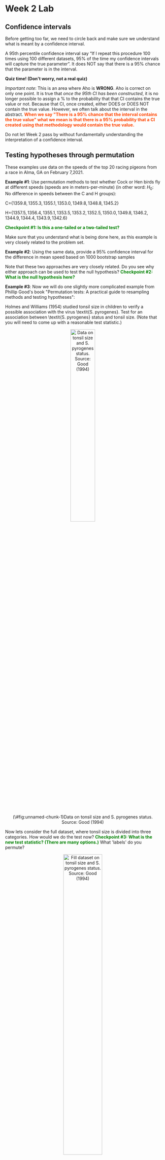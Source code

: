 Week 2 Lab
=============

Confidence intervals
-----------------------

Before getting too far, we need to circle back and make sure we understand what is meant by a confidence interval. 

A 95th percentile confidence interval say “If I repeat this procedure 100 times using 100 different datasets, 95% of the time my confidence intervals will capture the true parameter”. It does NOT say that there is a 95% chance that the parameter is in the interval.

**Quiz time! (Don't worry, not a real quiz)**

*Important note*: This is an area where Aho is **WRONG**. Aho is correct on only one point. It is true that *once the 95th CI has been constructed*, it is no longer possible to assign a $\%$ to the probability that that CI contains the true value or not. Because that CI, once created, either DOES or DOES NOT contain the true value. However, we often talk about the interval in the abstract. **<span style="color: orangered;">When we say "There is a 95$\%$ chance that the interval contains the true value" what we mean is that there is a 95$\%$ probability that a CI created using that methodology would contain the true value.</span>**

Do not let Week 2 pass by without fundamentally understanding the interpretation of a confidence interval. 

Testing hypotheses through permutation
------------------------------------

These examples use data on the speeds of the top 20 racing pigeons from a race in Alma, GA on February 7,2021. 

**Example #1**: Use permutation methods to test whether Cock or Hen birds fly at different speeds (speeds are in meters-per-minute) (in other word: $H_{0}$: No difference in speeds between the C and H groups):

C=$\{1359.8,1355.3,1355.1,1353.0,1349.8,1348.8,1345.2\}$

H=$\{1357.5,1356.4,1355.1,1353.5,1353.2,1352.5,1350.0,1349.8,1346.2,1344.9,1344.4,1343.9,1342.6\}$

**<span style="color: green;">Checkpoint #1: Is this a one-tailed or a two-tailed test?</span>**

Make sure that you understand what is being done here, as this example is very closely related to the problem set.


**Example #2**: Using the same data, provide a 95% confidence interval for the difference in mean speed based on 1000 bootstrap samples

Note that these two approaches are very closely related. Do you see why either approach can be used to test the null hypothesis? **<span style="color: green;">Checkpoint #2: What is the null hypothesis here?</span>**

**Example #3**: Now we will do one slightly more complicated example from Phillip Good's book "Permutation tests: A practical guide to resampling methods and testing hypotheses":

Holmes and Williams (1954) studied tonsil size in children to verify a possible association with the virus \textit{S. pyrogenes}. Test for an association between \textit{S. pyrogenes} status and tonsil size. (Note that you will need to come up with a reasonable test statistic.)

<div class="figure" style="text-align: center">
<img src="Table2categories.png" alt="Data on tonsil size and S. pyrogenes status. Source: Good (1994)" width="40%" />
<p class="caption">(\#fig:unnamed-chunk-1)Data on tonsil size and S. pyrogenes status. Source: Good (1994)</p>
</div>

Now lets consider the full dataset, where tonsil size is divided into three categories. How would we do the test now? **<span style="color: green;">Checkpoint #3: What is the new test statistic? (There are many options.)</span>** What 'labels' do you permute?

<div class="figure" style="text-align: center">
<img src="Table3categories.png" alt="Fill dataset on tonsil size and S. pyrogenes status. Source: Good (1994)" width="50%" />
<p class="caption">(\#fig:unnamed-chunk-2)Fill dataset on tonsil size and S. pyrogenes status. Source: Good (1994)</p>
</div>

Basics of bootstrap and jackknife
------------------------------------

To get started with bootstrap and jackknife techniques, we start by working through a very simple example. First we simulate some data


```r
x<-seq(0,9,by=1)
```

This will constutute our "data". Let's print the result of sampling with replacement to get a sense for it...


```r
table(sample(x,size=length(x),replace=T))
```

```
## 
## 0 1 2 3 4 6 7 
## 2 1 1 1 1 3 1
```

Now we will write a little script to take bootstrap samples and calculate the means of each of these bootstrap samples


```r
xmeans<-vector(length=1000)
for (i in 1:1000)
  {
  xmeans[i]<-mean(sample(x,replace=T))
  }
```

The actual number of bootstrapped samples is arbitrary *at this point* but there are ways of characterizing the precision of the bootstrap (jackknife-after-bootstrap) which might inform the number of bootstrap samples needed. *In practice*, people tend to pick some arbitrary but large number of bootstrap samples because computers are so fast that it is often easy to draw far more samples than are actually needed. When calculation of the statistic is slow (as might be the case if you are using the samples to construct a phylogeny, for example), then you would need to be more concerned with the number of bootstrap samples. 

First, lets just look at a histogram of the bootstrapped means and plot the actual sample mean on the histogram for comparison



```r
hist(xmeans,breaks=30,col="pink")
abline(v=mean(x),lwd=2)
```

<img src="Week-2-lab_files/figure-html/unnamed-chunk-6-1.png" width="672" />

Calculating bias and standard error
-----------------------------------

From these we can calculate the bias and standard deviation for the mean (which is the "statistic"):

$$
\widehat{Bias_{boot}} = \left(\frac{1}{k}\sum^{k}_{i=1}\theta^{*}_{i}\right)-\hat{\theta}
$$


```r
bias.boot<-mean(xmeans)-mean(x)
bias.boot
```

```
## [1] 0.0453
```

```r
hist(xmeans,breaks=30,col="pink")
abline(v=mean(x),lwd=5,col="black")
abline(v=mean(xmeans),lwd=2,col="yellow")
```

<img src="Week-2-lab_files/figure-html/unnamed-chunk-7-1.png" width="672" />

$$
\widehat{s.e._{boot}} = \sqrt{\frac{1}{k-1}\sum^{k}_{i=1}(\theta^{*}_{i}-\bar{\theta^{*}})^{2}}
$$


```r
se.boot<-sd(xmeans)
```

We can find the confidence intervals in two ways:

Method #1: Assume the bootstrap statistics are normally distributed


```r
LL.boot<-mean(xmeans)-1.96*se.boot #where did 1.96 come from?
UL.boot<-mean(xmeans)+1.96*se.boot
LL.boot
```

```
## [1] 2.736134
```

```r
UL.boot
```

```
## [1] 6.354466
```

Method #2: Simply take the quantiles of the bootstrap statistics


```r
quantile(xmeans,c(0.025,0.975))
```

```
##   2.5%  97.5% 
## 2.6975 6.3000
```

Let's compare this to what we would have gotten if we had used normal distribution theory. First we have to calculate the standard error:


```r
se.normal<-sqrt(var(x)/length(x))
LL.normal<-mean(x)-qt(0.975,length(x)-1)*se.normal
UL.normal<-mean(x)+qt(0.975,length(x)-1)*se.normal
LL.normal
```

```
## [1] 2.334149
```

```r
UL.normal
```

```
## [1] 6.665851
```

In this case, the confidence intervals we got from the normal distribution theory are too wide.

**<span style="color: green;">Checkpoint #4: Does it make sense why the normal distribution theory intervals are too wide?</span>** Because the original were were uniformly distributed, the data has higher variance than would be expected and therefore the standard error is higher than would be expected.

There are two packages that provide functions for bootstrapping, 'boot' and 'boostrap'. We will start by using the 'bootstrap' package, which was originally designed for Efron and Tibshirani's monograph on the bootstrap. 

To test the main functionality of the 'bootstrap' package, we will use the data we already have. The 'bootstrap' function requires the input of a user-defined function to calculate the statistic of interest. Here I will write a function that calculates the mean of the input values.


```r
library(bootstrap)
theta<-function(x)
  {
    mean(x)
  }
results<-bootstrap(x=x,nboot=1000,theta=theta)
results
```

```
## $thetastar
##    [1] 3.2 5.4 2.9 4.1 5.4 3.9 3.7 4.8 3.2 5.3 4.3 4.2 4.7 4.8 5.7 4.3 4.2 2.2
##   [19] 5.6 4.3 4.1 4.4 3.2 5.3 5.1 4.0 4.2 4.3 4.7 6.0 3.5 4.4 4.8 4.3 5.1 2.5
##   [37] 4.8 5.4 2.3 2.9 4.8 4.8 3.8 2.8 3.2 4.4 4.8 4.1 6.5 5.3 4.0 4.3 5.2 4.3
##   [55] 5.0 4.0 4.2 5.4 4.1 3.6 3.5 4.4 5.6 4.6 5.6 5.5 4.3 3.4 4.1 3.4 4.6 4.2
##   [73] 6.0 5.3 5.4 3.6 4.8 2.6 3.8 4.5 4.6 3.5 3.7 3.3 5.5 3.9 4.4 4.8 4.7 4.9
##   [91] 4.3 4.8 3.1 3.1 5.5 4.8 4.9 2.5 5.3 4.8 5.0 3.9 5.5 4.3 4.4 5.5 4.1 5.0
##  [109] 3.2 5.9 3.1 4.5 4.7 5.3 4.7 3.0 3.0 4.8 4.3 4.0 4.6 3.5 2.8 5.6 4.8 3.9
##  [127] 5.5 4.7 3.8 5.1 4.3 4.5 4.4 3.4 3.1 5.2 4.6 6.1 3.9 4.2 3.9 3.4 5.2 5.5
##  [145] 4.6 3.7 4.6 4.2 5.1 3.5 6.0 2.5 4.5 4.6 5.8 5.2 4.9 4.8 5.0 6.5 6.4 3.9
##  [163] 4.5 4.0 3.8 5.6 4.9 3.1 3.5 2.9 4.4 5.7 3.0 4.4 4.7 4.8 4.4 3.6 4.3 4.2
##  [181] 4.0 4.2 4.8 3.1 3.7 3.6 4.5 3.0 4.1 5.8 4.5 5.8 3.5 4.2 5.2 5.2 3.9 4.4
##  [199] 5.8 3.4 5.3 4.4 3.7 4.8 4.3 5.3 4.4 3.3 5.7 6.5 5.3 5.9 3.2 5.1 5.0 3.9
##  [217] 3.4 5.4 2.8 4.7 3.5 6.3 2.4 7.0 3.8 4.1 3.9 4.2 3.5 2.8 5.6 5.9 4.6 4.3
##  [235] 4.4 4.3 5.4 4.6 5.7 4.9 6.4 3.4 4.0 5.3 3.3 6.1 5.3 3.9 5.2 3.4 4.6 3.9
##  [253] 4.3 4.9 4.0 3.4 4.3 5.1 5.7 4.8 5.9 4.0 4.9 4.8 7.1 3.0 6.7 3.5 5.3 5.0
##  [271] 4.0 4.8 4.4 4.5 5.0 5.1 3.7 5.8 3.5 3.7 2.9 4.9 3.8 4.0 5.3 5.4 3.4 3.7
##  [289] 4.1 4.6 4.1 3.2 3.3 5.0 4.9 5.6 3.7 5.5 4.2 5.3 3.9 4.9 3.0 3.9 3.1 4.3
##  [307] 4.8 4.4 3.7 3.6 4.4 5.0 4.5 4.6 6.1 3.7 4.3 4.7 5.5 3.5 4.2 4.5 4.7 5.8
##  [325] 3.7 4.9 5.8 4.2 3.8 4.4 2.4 4.5 5.0 3.9 4.7 4.6 1.9 2.9 5.1 4.4 4.1 6.0
##  [343] 4.2 5.0 4.4 3.4 4.5 3.9 2.4 4.7 4.7 5.6 5.8 3.6 4.6 3.5 4.6 6.6 6.0 3.8
##  [361] 5.5 4.4 5.2 3.4 5.5 6.1 5.9 4.1 3.7 3.7 3.2 3.9 3.7 4.1 4.5 4.5 4.3 4.2
##  [379] 5.7 6.3 3.2 2.5 4.1 6.9 5.9 4.8 3.2 4.3 4.5 3.2 5.0 2.1 5.4 3.3 3.4 6.0
##  [397] 4.7 6.5 3.2 4.8 5.7 4.0 4.5 5.1 4.1 2.7 4.5 5.9 4.7 6.5 4.5 4.5 5.8 5.7
##  [415] 5.4 4.9 5.3 3.2 4.1 3.9 4.5 4.7 4.8 5.4 4.2 4.9 4.6 3.9 5.4 5.0 4.6 4.4
##  [433] 4.1 3.9 4.4 2.5 4.7 2.8 3.6 3.8 4.6 5.7 4.8 4.7 1.9 3.5 4.5 4.5 4.4 4.6
##  [451] 6.5 5.8 2.6 5.2 4.0 6.1 2.9 5.7 5.3 3.0 4.4 4.7 4.6 5.1 6.6 5.1 4.9 5.7
##  [469] 6.2 5.0 4.4 4.1 5.1 3.1 5.3 3.0 5.5 3.9 4.7 4.6 4.4 4.3 5.4 3.9 5.6 4.1
##  [487] 4.1 5.6 4.5 4.8 5.8 4.2 4.7 4.5 4.1 4.6 3.3 3.9 6.0 4.9 4.8 3.5 5.6 5.3
##  [505] 4.4 4.9 5.5 4.8 4.4 5.1 4.5 4.5 4.0 4.6 2.0 5.7 3.8 3.7 3.7 4.6 4.1 3.7
##  [523] 4.0 3.5 5.5 4.1 6.3 5.5 3.7 4.1 4.8 4.5 4.6 6.2 4.3 5.2 4.8 5.9 3.8 4.4
##  [541] 5.7 5.0 5.1 4.4 4.0 4.5 3.3 4.5 4.6 4.6 4.9 4.3 5.1 4.3 6.1 4.9 4.1 3.8
##  [559] 5.6 4.6 6.1 2.7 5.2 4.5 3.5 3.6 4.8 4.4 3.9 4.8 4.5 6.4 5.0 5.6 4.3 4.3
##  [577] 3.2 2.9 4.1 6.0 4.6 5.0 4.8 5.6 6.1 5.2 5.2 5.0 5.4 4.6 5.5 4.8 5.8 4.9
##  [595] 4.0 4.4 3.9 3.1 4.5 4.6 5.5 3.4 5.2 3.4 1.1 2.7 4.5 5.7 4.8 3.1 4.0 4.1
##  [613] 3.4 5.2 3.6 4.0 3.1 3.6 3.8 3.8 4.6 5.0 3.5 5.1 4.9 4.6 4.3 6.0 4.0 4.0
##  [631] 5.7 3.1 4.9 4.1 4.1 4.2 3.7 4.3 4.7 5.2 4.9 4.1 2.8 4.7 4.8 4.8 3.5 4.4
##  [649] 4.7 5.2 5.1 5.4 4.9 3.7 4.8 3.7 4.0 4.9 2.4 3.8 4.7 6.8 3.8 2.8 3.9 4.4
##  [667] 3.9 2.8 4.2 3.5 2.6 2.5 4.4 5.1 4.1 4.7 3.2 3.1 4.3 3.2 4.8 3.5 5.4 5.8
##  [685] 5.2 4.1 4.6 2.9 5.0 4.7 4.4 6.0 5.7 3.8 4.3 4.4 3.9 6.8 3.6 3.5 5.1 4.8
##  [703] 3.9 3.7 5.5 6.8 4.4 5.2 5.1 4.6 5.2 3.7 4.0 5.7 4.6 5.7 4.8 3.8 4.7 5.7
##  [721] 4.1 4.7 5.2 4.5 4.5 5.0 5.6 6.0 5.3 5.3 5.9 3.4 5.6 4.3 5.6 6.0 5.1 4.2
##  [739] 4.5 3.0 4.2 4.6 3.6 4.7 4.6 4.5 4.0 4.8 5.0 4.5 5.0 5.2 5.3 4.6 4.5 3.1
##  [757] 4.6 5.0 3.0 4.8 5.4 3.8 4.2 4.2 4.9 4.1 3.6 4.8 3.2 5.9 6.0 5.1 3.2 2.1
##  [775] 6.5 3.0 4.5 4.8 5.0 5.1 4.7 4.8 4.9 5.2 5.5 5.4 4.0 5.9 4.4 4.6 3.5 6.2
##  [793] 5.2 5.6 4.0 4.5 4.5 3.6 4.5 4.5 5.9 4.2 3.6 4.6 3.7 4.8 3.9 3.4 3.9 3.7
##  [811] 5.1 4.8 4.2 5.4 4.3 4.7 2.4 3.9 3.1 5.0 3.7 4.6 4.0 5.0 5.8 2.9 5.0 4.7
##  [829] 4.4 4.5 3.2 4.7 4.5 4.4 4.8 3.7 5.0 4.6 4.5 4.0 3.7 4.4 4.4 5.0 3.9 4.7
##  [847] 5.2 3.7 4.9 5.5 5.0 4.6 5.0 4.6 4.8 4.3 4.3 2.3 4.7 4.6 6.3 5.2 4.2 3.5
##  [865] 4.7 4.5 5.1 3.3 4.7 3.0 4.7 5.1 4.3 6.1 5.6 4.8 5.0 3.3 4.2 5.2 4.1 3.7
##  [883] 4.6 5.1 3.3 3.5 3.7 5.4 4.9 6.4 4.6 4.8 4.1 5.2 3.5 3.6 4.2 4.1 3.9 3.4
##  [901] 3.8 4.8 3.3 4.3 2.4 5.1 2.8 4.2 5.9 5.5 4.0 4.8 5.1 4.8 4.3 5.0 5.2 4.1
##  [919] 3.0 4.4 5.6 4.7 3.8 3.0 4.5 4.9 4.2 5.4 6.1 5.3 4.8 4.8 4.6 4.1 4.3 4.8
##  [937] 4.8 4.3 5.4 2.0 4.8 5.1 4.3 4.9 4.6 4.1 4.5 3.3 4.2 3.3 5.7 3.6 4.9 5.2
##  [955] 6.0 3.5 4.6 4.6 4.8 5.8 3.4 4.9 4.5 3.3 4.2 5.7 4.6 5.4 5.8 5.1 4.5 6.0
##  [973] 4.3 4.7 5.4 4.4 5.3 5.2 3.4 5.1 2.7 4.3 4.3 5.3 4.8 5.6 4.0 5.2 3.7 4.9
##  [991] 5.9 5.0 5.3 3.4 2.9 6.8 4.7 2.8 6.2 3.9
## 
## $func.thetastar
## NULL
## 
## $jack.boot.val
## NULL
## 
## $jack.boot.se
## NULL
## 
## $call
## bootstrap(x = x, nboot = 1000, theta = theta)
```

```r
quantile(results$thetastar,c(0.025,0.975))
```

```
##   2.5%  97.5% 
## 2.6975 6.2025
```

Notice that we get exactly what we got last time. This illustrates an important point, which is that the bootstrap functions are often no easier to use than something you could write yourself.

You can also define a function of the bootstrapped statistics (we have been calling this theta) to pull out immediately any summary statistics you are interested in from the bootstrapped thetas.

Here I will write a function that calculates the bias of my estimate of the mean (which is 4.5 [i.e. the mean of the number 0,1,2,3,4,5,6,7,8,9])


```r
bias<-function(x)
  {
  mean(x)-4.5
  }
results<-bootstrap(x=x,nboot=1000,theta=theta,func=bias)
results
```

```
## $thetastar
##    [1] 5.3 5.7 4.4 5.0 5.2 4.7 5.6 6.3 5.5 4.7 2.7 3.8 5.7 5.0 4.2 5.4 2.4 3.7
##   [19] 5.6 3.9 5.2 5.6 5.7 4.1 4.0 6.3 6.1 4.6 4.7 6.3 3.7 3.8 4.4 4.9 4.5 4.1
##   [37] 5.1 5.8 3.1 3.5 4.7 4.3 3.7 5.1 3.8 4.9 4.0 4.4 4.4 3.9 6.2 4.7 6.0 4.1
##   [55] 5.9 3.1 3.3 4.1 4.8 5.1 3.0 4.0 4.9 5.2 4.5 3.2 3.7 4.3 4.3 6.1 3.0 4.5
##   [73] 5.7 4.5 3.3 6.6 4.9 4.0 5.0 0.9 6.0 4.2 3.3 5.7 5.2 4.1 5.5 4.7 2.5 3.4
##   [91] 5.7 5.3 3.1 6.1 3.9 4.6 5.9 4.5 2.9 4.4 3.6 5.6 5.5 4.1 5.1 5.1 5.0 5.3
##  [109] 4.9 4.2 4.7 5.6 5.2 4.2 3.8 4.8 5.5 4.9 5.3 3.1 4.5 4.3 5.2 4.4 5.0 4.7
##  [127] 3.9 4.3 4.7 5.3 5.1 3.9 5.3 4.8 5.2 4.4 4.7 6.1 4.5 4.9 5.1 4.2 4.2 3.0
##  [145] 4.2 4.2 3.3 4.3 3.4 4.1 3.8 5.9 5.4 5.2 5.9 3.8 3.4 3.6 5.5 3.5 3.4 4.4
##  [163] 5.6 4.1 5.0 4.6 4.0 4.6 4.8 5.2 5.3 3.9 6.0 4.6 4.3 5.0 4.4 4.3 3.5 4.6
##  [181] 5.7 4.1 4.1 3.9 3.7 3.8 5.1 6.0 4.1 3.5 5.3 3.0 3.8 5.5 3.6 2.0 4.5 5.0
##  [199] 3.4 5.6 4.1 5.9 4.5 3.8 5.8 3.2 2.6 4.6 4.4 5.1 5.0 6.1 5.3 3.4 5.0 4.4
##  [217] 4.5 3.9 3.5 5.1 4.1 4.3 3.6 5.4 5.7 5.3 4.8 4.5 4.7 4.5 5.3 5.5 4.2 4.5
##  [235] 6.1 3.0 3.9 3.4 3.5 5.5 3.7 5.2 3.5 3.1 4.1 5.0 4.8 3.9 4.3 3.2 6.5 4.3
##  [253] 3.4 5.3 5.6 5.6 4.1 4.3 3.2 3.3 5.1 6.4 4.2 5.4 4.4 5.3 4.4 5.5 4.6 3.6
##  [271] 5.3 5.1 3.2 2.3 5.2 5.4 3.9 3.8 5.0 2.9 3.1 4.5 3.0 4.4 3.8 5.1 4.9 3.8
##  [289] 4.4 4.7 3.1 3.4 4.1 4.9 5.6 4.4 5.0 4.2 5.4 3.7 5.4 5.9 6.4 3.9 4.1 5.2
##  [307] 2.6 1.8 4.7 4.9 6.1 5.3 4.5 4.9 5.2 5.3 3.1 4.8 3.0 4.1 2.9 5.8 4.4 5.7
##  [325] 3.4 4.1 3.5 3.8 4.8 3.1 3.2 4.0 6.2 5.9 3.9 3.4 3.9 4.4 4.2 3.6 4.5 4.8
##  [343] 2.5 5.3 4.9 4.2 4.1 4.8 4.2 2.8 4.8 5.0 6.2 5.3 5.8 4.7 2.9 4.2 4.4 4.0
##  [361] 4.9 4.2 3.4 6.8 5.5 3.4 4.7 6.3 3.2 5.5 4.9 5.0 4.9 4.4 3.5 4.9 4.4 4.4
##  [379] 4.6 3.6 4.3 5.0 3.6 4.1 6.1 3.0 4.5 5.2 4.0 5.4 5.9 5.6 3.4 5.0 5.4 4.6
##  [397] 4.2 4.5 6.5 3.5 5.2 3.9 4.1 4.3 3.6 5.2 4.4 4.9 4.6 4.7 3.8 4.8 4.2 5.2
##  [415] 4.6 3.9 3.5 3.6 4.4 5.2 4.6 4.6 4.7 2.5 2.7 4.8 4.1 4.6 5.3 4.3 3.4 6.6
##  [433] 4.4 4.2 3.3 4.7 4.6 5.2 4.2 3.5 4.3 5.4 3.7 5.6 4.3 4.5 3.6 5.3 5.1 5.7
##  [451] 3.3 4.0 5.2 4.5 3.7 3.0 4.7 5.0 4.4 4.8 4.0 3.8 5.0 4.1 4.6 5.6 4.4 4.6
##  [469] 4.5 4.2 3.1 6.1 4.8 4.9 4.8 2.3 5.4 4.4 4.1 4.4 4.4 6.6 4.5 2.7 4.0 3.4
##  [487] 5.5 4.8 4.2 5.6 4.8 5.6 4.0 5.4 4.1 3.2 4.4 4.6 5.4 5.7 6.3 3.5 4.5 5.9
##  [505] 6.5 5.3 3.6 4.2 5.8 4.8 3.6 3.7 4.6 4.4 4.3 2.6 2.9 3.8 3.5 4.5 4.4 5.4
##  [523] 4.6 3.9 5.2 3.1 6.0 4.9 3.2 3.8 4.4 3.8 2.9 3.6 3.1 3.9 5.7 4.5 4.3 4.9
##  [541] 5.1 6.3 5.2 5.7 4.3 3.9 3.5 4.1 4.5 4.7 3.4 4.1 4.3 6.6 3.8 2.9 4.8 4.3
##  [559] 4.3 5.4 2.8 2.9 6.3 3.9 4.6 3.8 2.7 4.5 5.0 5.1 3.5 5.9 4.2 4.4 3.6 5.0
##  [577] 5.2 4.6 4.6 5.2 4.5 5.4 3.5 3.1 3.4 3.4 4.6 2.4 3.2 4.9 4.2 5.3 4.6 4.5
##  [595] 4.6 4.7 4.0 4.2 5.6 3.3 2.9 6.8 4.5 6.0 4.0 4.8 4.3 3.3 3.4 4.4 5.6 4.0
##  [613] 5.1 4.3 4.5 4.4 3.9 4.9 4.5 3.2 3.5 5.3 4.0 4.3 6.6 5.0 3.9 5.8 3.3 5.0
##  [631] 5.0 3.6 4.1 3.4 4.3 4.3 4.1 5.3 4.2 4.6 4.4 3.3 5.8 4.8 5.6 4.9 4.8 5.3
##  [649] 2.3 3.8 3.4 4.6 4.9 6.8 4.8 5.4 4.8 5.2 4.0 4.9 4.8 2.5 5.0 4.3 3.7 4.0
##  [667] 4.2 5.6 4.5 4.1 6.6 4.7 4.0 4.6 5.5 5.5 2.1 3.6 2.8 4.7 5.2 5.6 5.3 3.6
##  [685] 3.9 3.1 5.6 5.9 4.0 5.1 3.9 4.0 5.3 3.7 6.1 3.8 3.9 3.7 5.1 5.8 4.6 3.4
##  [703] 2.9 3.9 5.4 5.2 4.7 4.2 6.1 4.9 7.2 3.7 3.9 4.6 4.4 5.6 4.2 4.8 5.6 4.8
##  [721] 4.6 3.5 4.6 4.2 5.0 6.1 4.5 3.9 4.0 5.3 4.7 5.7 4.1 4.6 5.8 4.4 5.6 5.0
##  [739] 4.2 4.8 4.2 4.1 4.6 4.9 5.0 4.2 4.4 6.5 6.5 5.0 6.4 3.3 4.8 6.6 3.3 4.7
##  [757] 3.5 3.7 5.4 4.0 4.2 4.2 3.7 3.9 3.6 4.3 5.8 5.3 4.8 4.7 2.7 4.7 4.7 3.9
##  [775] 5.9 3.9 4.7 4.6 5.9 3.2 4.6 4.4 4.4 5.6 3.9 5.3 4.6 3.7 5.0 3.9 4.7 5.0
##  [793] 5.4 5.1 4.8 4.1 4.3 6.1 5.1 4.1 4.8 4.8 2.9 4.1 5.5 6.9 3.6 4.3 6.2 4.0
##  [811] 4.9 3.0 4.0 7.3 5.2 6.2 5.1 4.3 2.5 4.9 4.9 3.7 5.3 3.4 4.2 4.6 5.0 5.3
##  [829] 4.2 5.1 3.6 4.4 4.2 3.8 4.7 4.3 4.2 3.6 2.7 2.8 4.4 6.4 7.2 4.0 4.6 5.1
##  [847] 3.6 5.1 4.2 5.6 4.1 5.9 4.5 7.4 4.5 4.5 5.7 5.4 6.9 4.9 4.0 4.9 4.6 3.8
##  [865] 5.5 3.1 4.1 5.3 6.1 4.5 4.7 5.3 5.4 3.0 4.6 5.4 5.1 4.7 6.3 4.4 5.7 4.8
##  [883] 3.2 2.9 5.3 4.3 4.7 3.5 6.0 5.1 4.9 3.7 4.7 4.9 4.5 4.2 5.1 3.1 5.8 4.8
##  [901] 7.4 3.3 5.1 5.2 4.1 5.0 4.8 5.3 4.9 4.5 5.7 5.5 3.5 5.0 2.8 5.4 4.1 5.0
##  [919] 4.5 3.9 3.8 4.0 4.3 5.9 4.2 5.7 4.3 4.0 4.6 4.9 4.9 4.7 5.6 4.5 5.5 5.9
##  [937] 4.8 4.7 5.7 5.0 4.6 3.0 5.2 3.6 5.4 5.0 4.7 3.6 3.3 5.4 4.5 2.7 5.8 5.1
##  [955] 4.6 5.2 3.5 4.1 5.3 5.8 5.0 5.1 5.6 5.7 4.9 5.6 2.6 4.7 4.1 4.7 4.7 4.1
##  [973] 4.9 6.0 4.6 3.3 4.0 4.4 4.9 4.1 5.7 5.4 2.3 4.1 4.5 3.7 2.9 4.8 3.7 3.4
##  [991] 3.4 4.2 4.8 4.2 4.2 4.0 4.6 3.1 5.8 5.2
## 
## $func.thetastar
## [1] 0.0363
## 
## $jack.boot.val
##  [1]  0.53871866  0.42390110  0.26581197  0.24057143  0.08795181 -0.04036939
##  [7] -0.20087977 -0.19874608 -0.38490566 -0.46064690
## 
## $jack.boot.se
## [1] 0.9677687
## 
## $call
## bootstrap(x = x, nboot = 1000, theta = theta, func = bias)
```

Compare this to 'bias.boot' (our result from above). Why might it not be the same? Try running the same section of code several times. See how the value of the bias ($func.thetastar) jumps around? We should not be surprised by this because we can look at the jackknife-after-bootstrap estimate of the standard error of the function (in this case, that function is the bias) and we can see that it is not so small that we wouldn't expect some variation in these values.

Remember, everything we have discussed today are estimates. The statistic as applied to your data will change with new data, as will the standard error, the confidence intervals - everything! All of these values have sampling distributions and are subject to change if you repeated the procedure with new data.

Note that we can calculate any function of $\theta^{*}$. A simple example would be the 72nd percentile:


```r
perc72<-function(x)
  {
  quantile(x,probs=c(0.72))
  }
results<-bootstrap(x=x,nboot=1000,theta=theta,func=perc72)
results
```

```
## $thetastar
##    [1] 5.3 5.1 3.2 4.7 5.1 2.8 5.7 5.1 6.6 3.5 5.4 4.4 5.4 5.3 4.8 4.6 5.7 3.7
##   [19] 5.5 5.2 4.1 3.2 4.5 6.3 4.7 6.8 4.8 4.5 3.8 6.2 4.6 4.4 4.4 4.5 4.6 3.6
##   [37] 5.5 4.3 4.7 3.1 4.8 3.1 4.3 4.0 4.6 5.0 4.7 6.0 4.7 4.8 4.7 5.3 4.5 4.1
##   [55] 4.4 6.3 5.6 4.1 6.8 5.2 3.7 5.8 5.8 5.0 4.8 4.1 4.2 3.6 3.2 5.6 5.1 5.0
##   [73] 3.4 5.3 5.2 4.0 5.3 3.2 5.5 5.0 3.9 4.3 4.1 4.1 5.6 3.9 7.1 4.8 4.5 5.0
##   [91] 3.4 4.0 5.1 4.0 5.6 4.7 5.2 5.3 3.7 5.6 4.1 5.1 5.7 3.5 4.7 4.5 5.9 3.3
##  [109] 4.5 4.3 4.2 5.2 3.5 5.4 5.9 4.4 4.4 4.3 4.6 5.6 4.5 2.9 4.4 4.3 5.8 4.6
##  [127] 4.1 4.6 3.5 4.7 4.2 2.8 4.3 4.8 4.6 6.3 3.9 6.6 4.5 4.5 5.4 3.1 3.8 5.5
##  [145] 4.4 5.2 4.5 3.9 5.1 5.0 2.6 4.8 4.3 4.2 4.4 3.5 4.6 4.4 4.7 3.9 3.7 5.2
##  [163] 3.1 4.9 2.7 5.2 3.7 4.5 4.6 5.5 5.3 5.0 5.5 3.6 4.8 4.0 3.6 5.1 3.4 3.3
##  [181] 5.4 4.0 4.4 4.2 4.5 5.2 3.6 6.2 6.4 5.9 2.9 4.8 3.5 4.3 4.4 3.7 2.9 5.3
##  [199] 4.0 5.1 5.0 5.4 5.0 3.8 4.3 6.1 5.4 2.5 3.4 3.4 4.1 4.6 5.6 6.0 5.1 3.5
##  [217] 4.1 3.3 4.5 2.4 3.1 5.2 2.8 3.8 3.6 4.9 4.8 3.0 4.1 4.4 4.3 6.3 3.7 4.8
##  [235] 4.8 5.6 5.1 4.5 5.5 3.6 4.4 5.3 2.5 5.3 5.7 5.4 3.5 4.1 5.9 5.5 5.6 4.7
##  [253] 3.3 2.6 5.7 4.3 5.4 3.7 4.6 5.6 5.0 5.3 5.2 3.1 5.1 4.2 3.9 2.7 4.1 3.9
##  [271] 3.4 2.7 3.8 4.5 4.2 3.5 3.0 4.1 6.0 5.6 3.3 4.2 3.0 5.1 4.3 4.0 2.8 4.5
##  [289] 5.9 5.5 5.1 3.7 3.6 4.1 3.6 3.6 3.6 4.1 3.2 3.8 3.2 4.1 5.4 6.0 6.1 5.1
##  [307] 4.1 3.9 4.5 4.2 4.7 5.1 4.6 3.5 3.9 5.2 4.9 5.4 3.8 5.2 4.5 3.4 6.7 6.1
##  [325] 3.7 4.1 4.2 5.4 3.9 5.9 5.5 2.8 4.2 4.3 4.0 3.9 5.0 4.0 2.8 5.1 4.3 4.1
##  [343] 5.5 4.5 4.3 3.7 3.7 4.9 3.9 4.1 4.5 6.2 4.6 5.0 5.8 4.1 5.0 4.6 3.7 4.2
##  [361] 4.1 5.0 4.5 4.0 3.8 4.2 3.5 5.0 3.3 3.7 5.6 2.8 5.1 3.4 4.2 3.5 2.1 4.1
##  [379] 3.2 6.6 5.2 4.5 4.5 6.4 4.8 4.9 2.6 4.6 4.4 3.6 4.8 5.6 5.4 4.0 3.0 5.2
##  [397] 5.0 3.0 3.6 2.4 4.3 5.0 6.3 5.4 5.2 3.9 5.3 5.3 5.2 3.9 6.1 5.5 3.7 4.2
##  [415] 2.9 3.6 3.3 6.1 3.0 5.7 5.6 6.0 4.0 3.8 4.8 3.0 4.5 4.2 3.1 4.3 5.6 5.1
##  [433] 4.6 5.1 3.6 4.2 5.2 4.9 5.3 5.5 4.4 3.7 5.0 4.4 4.1 5.0 5.2 4.3 2.8 4.0
##  [451] 4.6 4.1 4.1 4.5 4.8 4.5 4.5 4.5 3.5 5.5 4.9 3.7 5.9 3.4 4.0 4.7 4.8 4.9
##  [469] 4.2 4.0 5.9 5.4 4.6 7.1 5.0 5.2 3.9 3.9 3.2 5.6 4.5 4.0 5.6 3.6 4.2 4.7
##  [487] 5.3 6.4 4.8 4.9 5.1 4.0 5.9 5.1 5.2 4.7 4.1 4.7 2.5 4.1 3.5 4.4 4.3 3.9
##  [505] 5.2 4.1 5.0 6.1 4.8 4.5 4.1 3.7 3.0 3.9 4.3 5.4 4.2 5.0 4.4 6.5 4.9 4.1
##  [523] 4.2 5.6 4.5 5.1 6.0 4.8 4.4 4.9 3.9 5.4 5.6 4.0 4.3 5.6 3.8 3.9 4.5 3.7
##  [541] 4.7 3.3 3.8 4.4 4.6 3.2 4.3 4.8 4.4 3.9 4.5 5.6 4.3 4.4 4.3 5.3 5.2 4.6
##  [559] 6.2 3.7 3.4 5.8 3.6 4.8 3.0 6.7 4.7 4.7 5.1 3.4 5.5 4.6 3.3 5.3 3.3 4.3
##  [577] 3.3 3.1 4.0 4.7 4.4 5.2 4.3 2.7 5.8 4.6 5.0 5.5 4.4 5.1 6.3 4.7 4.6 2.8
##  [595] 5.6 4.0 6.4 4.7 3.9 4.3 4.9 5.8 5.1 5.3 4.7 3.7 5.3 4.3 4.5 5.3 3.7 5.0
##  [613] 4.0 6.6 6.0 3.8 5.3 3.2 4.7 4.8 5.1 4.1 4.8 4.3 5.3 6.1 5.5 4.7 2.9 5.7
##  [631] 5.1 5.7 3.9 5.4 4.0 5.1 4.0 3.7 3.1 4.8 5.0 4.3 3.2 3.3 4.5 3.5 3.2 5.2
##  [649] 5.2 4.3 4.0 5.9 4.3 5.4 5.1 5.0 6.2 5.9 5.1 4.2 4.5 5.5 2.2 3.9 2.9 4.8
##  [667] 4.0 3.6 4.7 3.5 5.0 4.3 4.9 4.4 4.5 4.0 3.0 5.3 5.4 3.1 3.0 5.4 4.1 4.2
##  [685] 4.1 3.2 4.6 4.4 5.1 4.8 4.2 4.5 3.5 4.4 5.1 4.8 4.7 4.3 5.5 5.1 4.5 4.5
##  [703] 3.9 6.0 5.3 5.3 4.6 3.9 7.0 3.1 5.0 5.0 5.0 3.8 4.3 4.2 4.4 4.5 5.2 6.3
##  [721] 4.8 5.0 4.6 6.2 3.8 4.8 4.2 5.6 3.5 3.2 5.4 4.7 4.7 3.7 4.4 3.5 5.4 5.0
##  [739] 4.5 2.7 4.8 6.1 4.9 1.9 5.6 5.2 6.3 5.6 3.9 4.5 4.1 4.7 4.7 2.7 5.8 4.0
##  [757] 5.5 4.4 3.6 4.2 4.8 4.3 5.1 4.7 4.2 4.4 4.7 4.3 3.7 5.5 4.6 4.0 3.3 4.6
##  [775] 4.7 5.3 3.1 4.6 4.0 4.8 5.2 4.9 3.8 6.8 3.9 5.8 3.4 4.0 4.2 2.7 3.8 4.8
##  [793] 5.0 2.5 5.6 5.5 6.6 4.2 3.9 4.8 4.4 4.3 3.9 3.1 4.6 3.1 5.0 4.1 6.8 4.0
##  [811] 5.1 5.0 2.0 5.4 3.6 3.8 3.3 3.6 5.2 5.1 5.4 4.9 4.3 5.3 3.7 4.6 4.4 5.0
##  [829] 3.9 3.6 5.4 5.7 3.8 3.5 4.1 4.1 2.9 3.3 5.0 4.7 3.9 3.5 5.4 5.6 4.3 6.1
##  [847] 4.8 5.4 4.5 3.6 5.0 4.2 4.7 4.7 6.5 5.5 5.8 4.7 3.5 4.8 4.9 7.9 6.0 4.0
##  [865] 3.2 4.4 7.3 5.3 5.2 3.5 5.8 3.3 5.7 5.0 6.1 2.8 4.3 5.8 4.5 4.9 4.5 4.7
##  [883] 3.9 4.9 5.7 4.6 4.8 5.4 5.9 4.9 4.2 3.2 3.0 3.7 4.3 5.4 4.4 4.7 5.5 4.1
##  [901] 5.4 3.4 5.7 4.9 5.3 3.3 5.6 5.2 4.0 6.0 5.3 3.7 4.3 6.7 4.4 4.4 5.6 3.6
##  [919] 4.5 4.2 2.5 4.2 3.2 5.0 3.6 5.3 3.9 4.0 5.0 3.3 5.0 6.1 4.2 5.3 4.1 3.1
##  [937] 5.3 5.2 3.3 3.6 3.9 3.6 4.2 2.7 4.7 4.7 4.5 4.4 4.3 4.7 3.5 3.0 4.1 4.8
##  [955] 3.6 2.6 3.2 3.8 4.8 5.1 4.5 4.5 4.2 5.3 3.7 3.7 5.5 4.0 5.4 3.9 6.5 4.3
##  [973] 5.1 4.5 4.9 5.0 4.8 4.8 3.6 5.9 4.4 4.4 4.3 4.1 3.4 3.9 5.4 4.2 5.2 5.4
##  [991] 3.3 4.0 4.6 5.8 2.8 5.1 3.4 5.7 3.4 4.5
## 
## $func.thetastar
## 72% 
## 5.1 
## 
## $jack.boot.val
##  [1] 5.500 5.400 5.400 5.300 5.200 5.000 4.832 4.800 4.700 4.500
## 
## $jack.boot.se
## [1] 0.9805373
## 
## $call
## bootstrap(x = x, nboot = 1000, theta = theta, func = perc72)
```

On Tuesday we went over an example in which we bootstrapped the correlation coefficient between LSAT scores and GPA. To do that, we sampled pairs of (LSAT,GPA) data with replacement. Here is a little script that would do something like that using (X,Y) data that are independently drawn from the normal distribution


```r
xdata<-matrix(rnorm(30),ncol=2)
```

Everyone's data is going to be different. With such a small sample size, it would be easy to get a positive or negative correlation by random change, but on average across everyone's datasets, there should be zero correlation because the two columns are drawn independently.


```r
n<-15
theta<-function(x,xdata)
  {
  cor(xdata[x,1],xdata[x,2])
  }
results<-bootstrap(x=1:n,nboot=50,theta=theta,xdata=xdata) 
#NB: xdata is passed to the theta function, not needed for bootstrap function itself
```

Notice the parameters that get passed to the 'bootstrap' function are: (1) the indexes which will be sampled with replacement. This is different that the raw data but the end result is the same because both the indices and the raw data get passed to the function 'theta' (2) the number of bootrapped samples (in this case 50) (3) the function to calculate the statistic (4) the raw data.

Lets look at a histogram of the bootstrapped statistics $\theta^{*}$ and draw a vertical line for the statistic as applied to the original data.


```r
hist(results$thetastar,breaks=30,col="pink")
abline(v=cor(xdata[,1],xdata[,2]),lwd=2)
```

<img src="Week-2-lab_files/figure-html/unnamed-chunk-17-1.png" width="672" />

Parametric bootstrap
---------------------

Let's do one quick example of a parametric bootstrap. We haven't introduced distributions yet (except for the Gaussian, or Normal, distribution, which is the most familiar), so lets spend a few minutes exploring the Gamma distribution, just so we have it to work with for testing out parametric bootstrap. All we need to know is that the Gamma distribution is a continuous, non-negative distribution that takes two parameters, which we call "shape" and "rate". Lets plot a few examples just to see what a Gamma distribution looks like. (Note that the Gamma distribution can be parameterized by "shape" and "rate" OR by "shape" and "scale", where "scale" is just 1/"rate". R will allow you to use either (shape,rate) or (shape,scale) as long as you specify which you are providing.

<img src="Week-2-lab_files/figure-html/unnamed-chunk-18-1.png" width="672" />


Let's generate some fairly sparse data from a Gamma distribution


```r
original.data<-rgamma(10,3,5)
```

and calculate the skew of the data using the R function 'skewness' from the 'moments' package. 


```r
library(moments)
theta<-skewness(original.data)
head(theta)
```

```
## [1] -0.297959
```

What is skew? Skew describes how assymetric a distribution is. A distribution with a positive skew is a distribution that is "slumped over" to the right, with a right tail that is longer than the left tail. Alternatively, a distribution with negative skew has a longer left tail. Here we are just using it for illustration, as a property of a distribution that you may want to estimate using your data.

Lets use 'fitdistr' to fit a gamma distribution to these data. This function is an extremely handy function that takes in your data, the name of the distribution you are fitting, and some starting values (for the estimation optimizer under the hood), and it will return the parameter values (and their standard errors). We will learn in a couple weeks how R is doing this, but for now we will just use it out of the box. (Because we generated the data, we happen to know that the data are gamma distributed. In general we wouldn't know that, and we will see in a second that our assumption about the shape of the data really does make a difference.)


```r
library(MASS)
fit<-fitdistr(original.data,dgamma,list(shape=1,rate=1))
# fit<-fitdistr(original.data,"gamma")
# The second version would also work.
fit
```

```
##      shape       rate   
##    8.360803   14.060058 
##  ( 3.666885) ( 6.355292)
```

Now lets sample with replacement from this new distribution and calculate the skewness at each step:


```r
results<-c()
for (i in 1:1000)
  {
  x.star<-rgamma(length(original.data),shape=fit$estimate[1],rate=fit$estimate[2])
  results<-c(results,skewness(x.star))
  }
head(results)
```

```
## [1] -0.0004897419  0.7472413865 -0.5483833245  0.6829583314 -0.4094210101
## [6] -0.1696467951
```

```r
hist(results,breaks=30,col="pink",ylim=c(0,1),freq=F)
```

<img src="Week-2-lab_files/figure-html/unnamed-chunk-22-1.png" width="672" />

Now we have the bootstrap distribution for skewness (the $\theta^{*}$ s), we can compare that to the equivalent non-parametric bootstrap:


```r
results2<-bootstrap(x=original.data,nboot=1000,theta=skewness)
results2
```

```
## $thetastar
##    [1] -0.0210310203  0.8211144933 -0.6010071464 -1.2517772782 -1.1370255377
##    [6]  1.8866531296  0.7781950731 -1.1386359028 -0.5777771260  1.4901939449
##   [11]  0.3600027531  1.0018034638 -0.8685144641 -0.6702157268 -0.1374101440
##   [16] -0.9200095451  1.3208429720  1.0993999337  0.4631205971 -0.6432012352
##   [21] -0.1432216406 -0.1164766324 -0.1877174973 -0.9561006036  0.5405920342
##   [26]  0.8982628917  0.0068977353  0.5717090200 -0.7616653167 -0.3538424628
##   [31] -0.2688974512 -0.3767447923  0.0057873499 -0.3410978780  0.2607784863
##   [36]  0.6542924336 -0.0084637686 -0.2766289489 -0.6918328858 -0.1315722992
##   [41]  0.8972315126 -1.2669349851 -1.3348628112 -0.2035507978 -1.1872378977
##   [46] -0.0172806428 -0.3103274746 -1.0522841579 -0.3977661890 -0.4555244299
##   [51]  0.4821576709 -1.4404690805 -1.1663369651  0.4168205273  0.5712334097
##   [56] -0.7982354612 -0.2606318545 -1.8664164239  0.4637483779 -1.2924928532
##   [61]  0.3268323847 -0.2693403291 -0.1186566478 -1.1650674054  1.5655994648
##   [66] -0.4438592276  0.3552799282 -0.2848864252 -1.3134751592 -0.9147122546
##   [71]  0.7252663965  1.0282495300 -0.5689692907 -0.6692633258  0.6841278976
##   [76] -1.2481216248  0.2386543590 -0.3004950729  0.8257760238 -0.3865707004
##   [81] -0.4634322433 -0.1107650978  1.0347983041 -1.1878482579  1.3049041096
##   [86] -0.4725331891  1.8429925318  0.3022533833 -0.7629822016 -0.1864751216
##   [91] -0.6898702483  0.2632560243  0.8179298343  0.3513819786 -0.0032313175
##   [96]  0.9338389010  1.0709471948  0.0638086650  0.8608789549 -0.5947917948
##  [101]  0.6572498159  0.4029269890 -1.0950957504 -0.3785896630 -0.3073047119
##  [106]  1.3086461910 -1.0209393835 -0.3275314988 -0.4178642109 -1.1759674351
##  [111]  0.8233499021 -0.2960233881  0.0724792665  0.9521861026  0.0128509913
##  [116] -0.9137729925  0.7695726703 -1.8717880553 -0.6677096538 -1.6718242468
##  [121]  0.6376941350  0.2619766118 -0.6248410916  0.1558453659  0.5182863192
##  [126] -1.4051828182  0.7496041671 -1.2213055526  1.1600723039  0.4298752034
##  [131] -1.1139674181 -0.8149548764  1.1002302088  0.0882082799 -1.0016720601
##  [136]  1.3833236166  0.0004560372 -1.4900022051 -0.8224799034  0.1953106392
##  [141] -0.1596198827 -0.3524080501 -0.2852007560 -0.8956339866 -0.0600726855
##  [146] -0.8532586246 -0.2880002668  0.0224389361  1.1906603139 -0.8736663794
##  [151] -0.2322885222 -0.6437411916 -0.5576791602 -0.6049649498 -0.2829197806
##  [156] -1.1927981965  1.2784999309 -0.7807395600  0.1235552567 -2.2589956963
##  [161] -0.2960756371 -0.0515696495 -0.3278008982  0.1259061505 -0.2728310812
##  [166]  1.0763271054 -0.7517155224  0.8628604903  0.2732182548 -0.3571394838
##  [171]  0.0172943307 -0.5721937975 -0.0390330962 -0.2204386374 -0.0539443996
##  [176] -0.9863893755  0.0545035087 -0.5744513307 -0.6617721803  0.5177192428
##  [181] -0.8342439925  0.2689359093 -0.1940265308  0.2477573652 -2.1080627948
##  [186]  0.5104778647  0.8284390626 -0.1925726100 -0.4429712992 -0.8354518214
##  [191] -0.6205875868 -0.4518084493  1.3659876603  0.1873741507  0.2140423789
##  [196]  0.3818454334 -0.9343515668 -0.0404282230 -0.4555244299 -0.9225036565
##  [201] -0.2860038481  0.6290833407 -1.0192001889 -0.0232125116  0.0617444327
##  [206]  0.2009715943 -0.2794911558  0.2084227709  0.0326972388 -1.0644416437
##  [211] -0.0527214189 -0.1734899296 -0.4743646359 -0.0381745707 -0.1188171111
##  [216] -0.3388323113 -0.3330299796  0.3970749945 -0.8132952932 -0.1776575555
##  [221]  1.8437228614  0.8871766625 -0.3262911287 -1.5551788209 -0.6003295343
##  [226] -0.6380398593  0.5634811672 -0.4557257323 -0.0370185765 -0.3211487469
##  [231]  0.0846740794  1.4105547769 -0.2622648402 -0.4740109598 -0.0101122849
##  [236] -0.8160368509  0.1015147736 -1.4239456396 -0.5091310680 -0.4915013824
##  [241] -0.2965489206  0.1352572297 -0.4930556070 -0.8027332248 -0.7926825193
##  [246] -0.4197072685  0.5232746759 -0.2866265624  0.7003059558  0.7634402686
##  [251] -0.2501075955  0.0875295844  0.2302134164 -0.7956383384 -0.8620345601
##  [256]  0.3879437626 -1.2538314367  0.2286161087  0.4702311479  0.8155948715
##  [261]  0.4728937375 -0.2854045755 -0.7789109686  0.5872544895 -0.0258933668
##  [266] -0.2069778245 -0.2271443321  1.6121372605  0.3258295742 -0.2629486778
##  [271] -1.2694484879  0.1934089781 -0.5946605998  1.2691831364  0.0114882174
##  [276]  0.2594557932  0.3108147850 -0.1689607387  0.2174865413 -1.2677040093
##  [281] -1.1778578149 -1.9511889159 -0.4446461631 -0.5155930020  0.4266963670
##  [286]  0.0059043895  0.7070223866  0.6594922673 -0.3995436048 -0.4920219064
##  [291] -0.4648329386 -0.3585021506  0.1290751707 -0.7673817373  0.1214905474
##  [296] -0.8656013876 -0.0479573547  1.4239990612 -1.4623814616  0.8335325828
##  [301] -1.0655337739 -0.1856777729  1.1803741641 -0.2370545752 -0.5638328197
##  [306]  0.4847530735  1.1858363322 -1.6521282298 -0.1384303014  0.0174498179
##  [311] -0.5503096818  0.0299971750 -1.2497880089 -0.1220008957 -1.6237543753
##  [316]  0.1322316828  1.3750613513 -0.1796942588  0.3850356669 -0.0260811766
##  [321] -0.5539454182 -1.1840368098 -0.9075084509 -0.8881963192  0.0631987232
##  [326]  0.1921079325  0.1173345997 -0.2337375716  0.4189383216  0.0737194029
##  [331]  0.0847137803 -1.0275049379  1.0739494632  0.1509810360 -0.9812369154
##  [336] -1.1764877441 -0.7199361699 -0.0934866971 -0.2094502635 -0.4604404585
##  [341] -0.0745998307 -0.2532156660  0.1025967472 -0.4339222070 -1.1140877666
##  [346] -1.4892278922 -0.0953826781  0.4125345448 -0.2268961178 -1.1510485968
##  [351]  0.1144549826 -1.2045071864 -0.1061273005  1.7030621775 -0.0016623962
##  [356] -0.6875616704 -0.3986257284 -1.0631875789 -0.3361563662 -0.0079118535
##  [361] -0.2233593300 -0.0507547907 -1.0871822343  0.8489205305  0.6641194988
##  [366]  0.3848684635 -2.0887669493  0.4898374405 -0.1490562985 -0.1296949857
##  [371]  0.7194374404 -0.1890611276  0.9228724019  0.4364598229 -1.1322759621
##  [376] -0.4749391433  0.0300831712  1.3166885690  0.4354723533 -0.3000238205
##  [381]  0.5868169259  1.0054632178  0.0995938612 -0.4491516643  0.9516886924
##  [386]  0.5974701358  0.0505823924 -0.6402602035 -0.4558473664  1.1510636945
##  [391] -0.8391214074 -1.3237379559  0.3455652859 -0.4924686467  1.1341476122
##  [396] -0.2738212876 -1.0648862097  0.3131677027 -0.4535993621  0.3641023404
##  [401] -1.5174082641 -0.0328187855 -0.4520354607  0.5615312007 -0.6980830293
##  [406] -0.2335202316 -0.9393661109  1.1300709763 -0.4433256468 -0.7899318855
##  [411] -0.8563487172 -0.7924605991  0.9947256594 -0.2559758372  1.1751641469
##  [416]  1.2959821972  0.9082191388 -0.7672647196 -0.4470162318  0.7628368177
##  [421] -1.5538620415 -0.3235898247  0.6123717499  0.0707741610  0.3222441718
##  [426] -0.4707857898 -1.4471152295 -0.7006946551  0.5964781402 -0.8236110702
##  [431]  0.6294660855  0.3877901535 -0.0987379012 -0.6965477155 -0.2954728066
##  [436]  0.8078003944  1.2350947062 -1.8138314126 -0.0803793609 -0.0695938363
##  [441]  1.0692535297  0.1408992511 -0.5772494534 -1.0968454687 -0.3480991360
##  [446] -0.4362388904  0.9915582336 -0.2031292475  2.5518456811  1.2034845591
##  [451]  0.1917777641  0.7471144513 -0.7714650798 -0.3488107265 -0.6095419292
##  [456]  1.0042631355  1.7336342767 -0.1725573341 -0.0477855699 -0.9001478214
##  [461]  0.3233309124 -0.6636869885 -0.7956009302  0.2198537457  0.0374116676
##  [466] -1.1987587119 -0.4855969360 -0.1164766612 -1.3334040690 -0.3907759287
##  [471] -1.2104918733 -0.3239174641 -1.6297323185  1.8916968639 -0.1695662273
##  [476] -0.2214447868  0.0693573357 -0.9374060615  1.1118125409  0.7752982215
##  [481]  2.4912061264 -0.2072782024 -1.1737377614 -0.8870141264  0.0464755277
##  [486] -0.3857543886 -0.3331425914 -2.4930039119 -1.5393116324 -0.5770083585
##  [491] -1.6276318927 -0.3354740338  1.1727773608 -1.1259051583 -2.3440272635
##  [496] -0.1761340014 -0.3474341038 -2.4299943412  2.0457283823 -0.3977661890
##  [501]  1.2181393784 -0.4415933138 -0.4948836472  0.2764832222 -0.5263080567
##  [506] -0.3961986212 -0.2670479083  0.2587602725 -0.1113705567 -1.2367450353
##  [511] -0.9337772754 -0.5770968560  0.8024105149 -0.1322748133 -0.2740944741
##  [516]  0.1022015825 -0.5787970257  0.1052037744  0.2096386850 -0.2779826292
##  [521] -0.1266268711 -0.3508185510 -1.0838063004 -0.1687800170 -0.3377647671
##  [526]  1.0242351736 -0.5383139290 -0.3213325739  0.0928291732 -1.6276641279
##  [531] -0.2830470904 -0.7264954250 -0.0049502644  0.2319470686 -0.2248154352
##  [536] -0.0059214297 -0.2545371029 -0.5335594640 -1.4231826929 -0.3492932396
##  [541] -0.5867232248 -2.1985191207  0.8915971380  1.2866890893 -0.3329608872
##  [546] -1.2179826286 -0.2705402843 -1.1793624054  1.2826434848 -0.2378551815
##  [551] -0.1592181855 -0.3419543233  0.0575031292 -1.3114733950  0.4913054824
##  [556] -0.0412916937  0.0898189926  0.3605913761 -0.4067069061  0.2878308530
##  [561]  0.2322914746 -0.3872857981 -0.3253139178 -0.2511176484 -0.4650042745
##  [566] -0.3448389076 -0.0848159669 -1.1274508121  0.0014094746 -0.3010297957
##  [571]  0.1389014085 -0.5203993846  0.1765289729 -0.2471184111 -0.9438588168
##  [576]  0.5406597289 -0.3309025650 -0.1993263622 -0.0913080619 -0.6765493182
##  [581]  0.3127212604 -0.7017441856 -1.2549525948  0.2629016900 -0.4406435817
##  [586]  0.0546215920 -0.2638061575 -0.4232577633 -0.4751366219  0.3380936346
##  [591]  0.3099979975 -0.8125734772 -0.5314150373  0.9927781651 -1.3107036038
##  [596] -0.9314257489  0.4071507765 -0.9232193345 -0.3440202989 -1.2583413872
##  [601] -0.0294695201 -1.5153728714 -0.6174356611 -0.3525861591 -0.2390854334
##  [606]  0.5904577418 -0.1025223687 -0.1072149796  1.3895111245  0.2817465371
##  [611] -1.0801463963 -0.0895978719  0.9848717846  0.2368593503  1.4392814357
##  [616]  0.5267617832  0.1217524535 -0.8103285938 -0.4277073310 -0.5409913686
##  [621]  0.9710593107 -0.3055087814  0.6578540782 -0.1052838397  0.3620481204
##  [626]  1.5255933480  0.8812763505 -1.3465690663 -1.1951651695  0.1480707976
##  [631] -1.7645562692 -1.9414344751  0.0695031787  1.1552949553 -1.1518548611
##  [636] -0.3406585666 -0.0594063093 -1.2080464756  1.3728059709  0.9491958537
##  [641] -0.3020708755  1.8182175441  0.5175678228 -0.1620354189 -1.5157976061
##  [646] -1.3476887278 -0.0289352105  0.4553342917  0.6077791238  0.2509544246
##  [651]  0.7579461790  1.3957810157 -1.8663780268  1.2951330484 -0.0512274770
##  [656] -0.0748672887  0.2602259921  0.1579783893 -0.0195438581 -0.3861737553
##  [661] -1.2868594345 -0.2280935852  0.1867642629  0.7903609953 -0.6799639824
##  [666]  1.0709287226 -1.5756596710  0.6017605548  0.3096311092 -1.6059481582
##  [671] -0.3668603317 -0.0517436655  0.8082474833 -0.3202103405  0.6004059057
##  [676] -0.4983983323  1.3129742195  0.8440509351 -0.4528515557 -0.3826658085
##  [681]  0.9737588262  0.3619593440 -0.8039209265  0.8616883758  0.1532485596
##  [686] -0.3697339932  0.2795472960  0.0770121461  0.2126266679  0.0410570263
##  [691] -0.3349171587 -0.7804651369  0.5076441271 -0.4933370331 -1.3857001216
##  [696]  1.2011562962 -0.6657793104 -0.8995787936  0.7037370964  0.5679701020
##  [701] -1.6497677061  1.6886516274  0.1900963539 -1.5960073205  0.0631987232
##  [706] -0.4261621651 -1.1008124518 -0.7924373147  0.4816803871 -1.2317353874
##  [711] -0.1178910364  0.8502644399  0.8999906536 -0.9559076955  1.7897609911
##  [716] -0.2226336638  0.8893039130  1.0616789477  0.1652110612  0.9991094406
##  [721]  0.8220583546  0.2207938943 -0.2357393678 -2.6114316017  0.3249609786
##  [726]  1.4231949410 -0.2051760056 -1.6682160821 -0.1167286691 -0.3606915674
##  [731] -0.4531623767 -1.6778616601 -0.6512383568 -1.3947580062 -0.0947075462
##  [736] -1.0127074815  0.0545377952 -0.6125144175 -0.5788333218 -0.0543789803
##  [741]  0.9045668421  0.5609911772 -0.8842922877  0.4320167427  0.0811743446
##  [746] -0.7557156878 -0.6695769147  1.1235743072 -0.3103274746  1.4115437649
##  [751] -1.6452329569  0.1185214369 -0.2618577355 -0.4439344239 -0.1889664539
##  [756] -0.5182699294 -0.2124082515  0.5026382636 -0.5638211003 -0.1304700091
##  [761]  0.2367242596  1.8829356162 -0.6178722312  0.8693819582  0.4331638136
##  [766] -1.3066416217 -0.5471960832  1.1596532492 -0.8456462996 -0.9687664006
##  [771] -0.3188491883  0.0582870346 -0.2237838890  0.3583231925  0.9850768240
##  [776] -1.3110276734 -0.1402470375  0.9859992985 -0.1542244587 -1.2823517008
##  [781]  0.9341057457  0.0354026923 -1.2477078011 -1.1229198714 -0.3263776699
##  [786]  1.0101366136 -1.3525813000 -0.9733714076  0.8152643859  0.2056687519
##  [791] -0.2415278855 -0.8106210786 -1.3349888240  1.0990667913 -0.8481533197
##  [796] -1.2256944981  0.5299263998 -0.0201101958  0.0416662370  0.3701337303
##  [801] -0.1594655589  0.0977699365 -1.1326535412 -0.2889750779  0.8079286527
##  [806]  0.1612402232  0.3575959563 -0.1062504625 -0.7291513375  0.9935672642
##  [811] -0.2110950602  0.1065301805  0.6470673841  0.3766772247  0.5509285301
##  [816] -1.4708243857  0.2174283701  0.8652239599  0.2955510451  1.5936771067
##  [821] -1.1466845889  0.2437853233 -0.4758801282 -0.5001828179  1.2171563769
##  [826]  2.3946200025 -0.8669325997  0.1472085211  1.2116288501  0.4002496888
##  [831] -0.2062015108 -0.6491997548  0.7019558560  0.0706475971  0.3213865014
##  [836] -0.8184684491 -0.5759154701  0.7107750143  0.9756441908 -0.4817247266
##  [841] -0.6954655884 -0.0385649871  0.1877521144  0.0827227968 -1.8034395060
##  [846]  0.0841852643 -0.3624087432  0.0862072169 -0.4495385478 -0.7681423613
##  [851] -0.4098190856 -0.3656941245 -0.2254734193  1.5074143361 -0.1611760777
##  [856] -0.3475538150 -1.1024241158 -0.3133880207 -0.6870613429  0.7875145759
##  [861] -1.1805108954 -0.9418238243  0.2633540513 -1.5044345243 -0.3944205128
##  [866]  0.4275176918 -0.7410437196  0.7854604175 -0.3762365549  0.9907041268
##  [871] -0.0089815353 -0.0337016737 -0.6875501322  0.4858597145 -0.4948031113
##  [876] -0.0939071230  0.5744138556 -0.8005269256 -0.3522189230 -0.4422094371
##  [881]  0.7003059558  0.2995669957 -0.3247549828 -1.3357149807 -0.2960756371
##  [886]  0.1192792705 -1.7532077998 -0.8900715405  0.0173396140 -1.6558394951
##  [891]  0.9720509258 -0.7095960697 -0.2451409116 -0.3363330939 -0.4650042745
##  [896] -0.5322507216 -1.6725562678  0.2131936509  0.0037228885 -1.3801025746
##  [901] -1.7218127548 -1.4150682521  0.2375060975 -1.8940504491 -1.0142997279
##  [906] -0.3602670598  1.2190958826 -0.1973882194 -0.5222960003 -2.1991694180
##  [911] -2.0230434565 -1.3424173827  0.9257704884  0.2045649152 -0.4244758892
##  [916]  0.8536546882 -1.1028207307 -0.4208099139 -0.9337772754 -0.8303861217
##  [921]  0.1198690687 -2.5047499670 -0.1013677609  0.5191244052 -0.3421843611
##  [926]  0.3405849793 -0.3801626767 -0.1506956935 -0.1284367893 -0.5473703973
##  [931] -1.0541308685  0.3967237039 -0.4341411019 -0.5886198570 -0.5093198367
##  [936] -1.2751052450  1.5053464414 -1.0645611957 -0.9980034171  2.4668718232
##  [941]  0.6456944774 -0.4326209401 -0.3591038611 -0.7498104085  1.7121165480
##  [946] -0.7369154808  0.5564431368  0.8307038774 -0.9668207166  0.0842489971
##  [951]  0.6277040452 -0.4541504608  0.3642730979 -0.0260185684 -1.0274290313
##  [956] -1.6239310336 -0.1119671948 -0.7118211278  0.3820679890 -0.2045558506
##  [961] -0.1043734698 -0.6156572482  1.2920688929 -0.5496778984 -1.4022158548
##  [966] -0.1405130043 -0.2239921163 -1.8050288948 -0.3569918844  0.4890817947
##  [971] -0.5458705433 -1.1601201333 -0.3648202337 -0.4228869318 -0.8694776123
##  [976] -1.1466845889  0.3579915600  0.7742417552 -0.5540344417  0.0375415270
##  [981]  0.2464786272 -0.2471282859  1.0340516578  0.3176911986 -0.4915013824
##  [986]  1.4915042815 -1.6534101645 -0.1050267313  1.0414081862 -0.7588294286
##  [991]  1.9242431321 -0.3751530076 -0.0781568503 -0.5983349458 -0.0833975490
##  [996]  0.0473013031  1.1353153517 -0.0054577769 -0.2210476508 -0.5024604768
## 
## $func.thetastar
## NULL
## 
## $jack.boot.val
## NULL
## 
## $jack.boot.se
## NULL
## 
## $call
## bootstrap(x = original.data, nboot = 1000, theta = skewness)
```

```r
hist(results,breaks=30,col="pink",ylim=c(0,1),freq=F)
hist(results2$thetastar,breaks=30,border="purple",add=T,density=20,col="purple",freq=F)
```

<img src="Week-2-lab_files/figure-html/unnamed-chunk-23-1.png" width="672" />

What would have happened if we would have fit a normal distribution instead of a gamma distribution?


```r
fit2<-fitdistr(original.data,dnorm,start=list(mean=1,sd=1))
```

```
## Warning in densfun(x, parm[1], parm[2], ...): NaNs produced

## Warning in densfun(x, parm[1], parm[2], ...): NaNs produced

## Warning in densfun(x, parm[1], parm[2], ...): NaNs produced

## Warning in densfun(x, parm[1], parm[2], ...): NaNs produced

## Warning in densfun(x, parm[1], parm[2], ...): NaNs produced

## Warning in densfun(x, parm[1], parm[2], ...): NaNs produced

## Warning in densfun(x, parm[1], parm[2], ...): NaNs produced

## Warning in densfun(x, parm[1], parm[2], ...): NaNs produced

## Warning in densfun(x, parm[1], parm[2], ...): NaNs produced

## Warning in densfun(x, parm[1], parm[2], ...): NaNs produced

## Warning in densfun(x, parm[1], parm[2], ...): NaNs produced
```

```r
fit2
```

```
##       mean          sd    
##   0.59464267   0.18143140 
##  (0.05737365) (0.04056349)
```

```r
results.norm<-c()
for (i in 1:1000)
  {
  x.star<-rnorm(length(original.data),mean=fit2$estimate[1],sd=fit2$estimate[2])
  results.norm<-c(results.norm,skewness(x.star))
  }
head(results.norm)
```

```
## [1] -0.921337996  0.009119563  0.059434194  0.069114009 -0.264210061
## [6] -1.775097690
```

```r
hist(results,breaks=30,col="pink",ylim=c(0,1),freq=F)
hist(results.norm,breaks=30,col="lightgreen",freq=F,add=T)
hist(results2$thetastar,breaks=30,border="purple",add=T,density=20,col="purple",freq=F)
```

<img src="Week-2-lab_files/figure-html/unnamed-chunk-24-1.png" width="672" />

All three methods (two parametric and one non-parametric) really do give different distributions for the bootstrapped statistic, so the choice of which method is best depends a lot on the situation, how much data you have, and what you might already know about the underlying distribution.

Jackknifing is just as easy at bootstrapping. Here we will do a trivial example for illustration. We will write a little function for the mean even though you could put the function in directly with 'jackknife(x,mean)'


```r
theta<-function(x)
  {
  mean(x)
  }
x<-seq(0,9,by=1)
results<-jackknife(x=x,theta=theta)
results
```

```
## $jack.se
## [1] 0.9574271
## 
## $jack.bias
## [1] 0
## 
## $jack.values
##  [1] 5.000000 4.888889 4.777778 4.666667 4.555556 4.444444 4.333333 4.222222
##  [9] 4.111111 4.000000
## 
## $call
## jackknife(x = x, theta = theta)
```

**<span style="color: green;">Checkpoint #6: Why do we not have to tell the 'jackknife' function how many replicates to do?</span>**

Let's compare this with what we would have obtained from bootstrapping


```r
results2<-bootstrap(x,1000,theta)
mean(results2$thetastar)-mean(x)  #this is the bias
```

```
## [1] -0.0298
```

```r
sd(results2$thetastar)  #the standard deviation of the theta stars is the SE of the statistic (in this case, the mean)
```

```
## [1] 0.9149148
```


Everything we have done to this point used the R package 'bootstrap' - now lets compare that with the R package 'boot'. To avoid any confusion (a.k.a. masking) between the two packages, I recommend detaching the bootstrap package from the workspace with


```r
detach("package:bootstrap")
```


The 'boot' package is now recommended over the 'bootstrap' package, but they give the same answers and to some extent it is personal preference which one prefers to use.

We will still use the mean as the statistic of interest, but we will have to write a new function for it because the syntax of the 'boot' package is slightly different:


```r
library(boot)
theta<-function(x,index)
  {
  mean(x[index])
  }
boot(x,theta,R=999)
```

```
## 
## ORDINARY NONPARAMETRIC BOOTSTRAP
## 
## 
## Call:
## boot(data = x, statistic = theta, R = 999)
## 
## 
## Bootstrap Statistics :
##     original     bias    std. error
## t1*      4.5 0.05265265   0.9177882
```

One of the main advantages to the 'boot' package over the 'bootstrap' package is the nicer formatting of the output.

Going back to our original code, lets see how we could reproduce all of these numbers:


```r
table(sample(x,size=length(x),replace=T))
```

```
## 
## 2 3 5 6 7 8 9 
## 1 1 1 3 1 2 1
```

```r
xmeans<-vector(length=1000)
for (i in 1:1000)
  {
  xmeans[i]<-mean(sample(x,replace=T))
  }
mean(x)
```

```
## [1] 4.5
```

```r
bias<-mean(xmeans)-mean(x)
se.boot<-sd(xmeans)
bias
```

```
## [1] 0.0212
```

```r
se.boot
```

```
## [1] 0.9235494
```

Why do our numbers not agree exactly with those of the boot package? This is because our estimates of bias and standard error are just estimates, and they carry with them their own uncertainties. That is one of the reasons we might bother doing jackknife-after-bootstrap.

The 'boot' package has a LOT of functionality. If we have time, we will come back to some of these more complex functions later in the semester as we cover topics like regression and glm.

